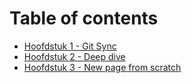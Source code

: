 # Table of contents

- [Hoofdstuk 1 - Git Sync](README.md)
- [Hoofdstuk 2 - Deep dive](hoofdstuk-2-deep-dive.md)
- [Hoofdstuk 3 - New page from scratch](hoofdstuk-3-new-page-from-scratch.md)
